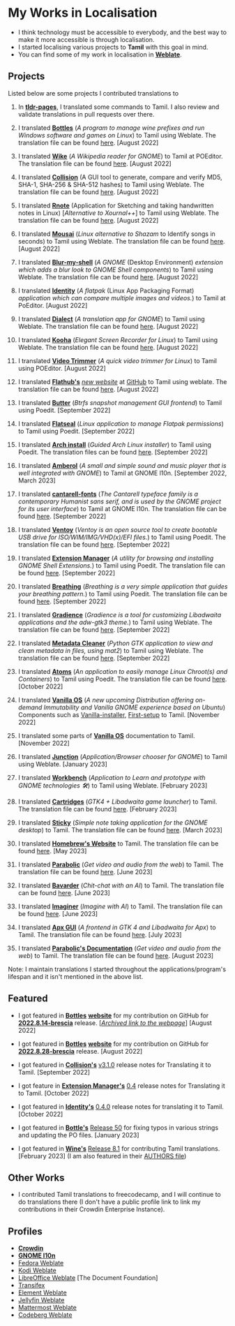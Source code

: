 # My Works in Localisation

- I think technology must be accessible to everybody, and the best way to make it more accessible is through localisation.
- I started localising various projects to **Tamil** with this goal in mind.
- You can find some of my work in localisation in [**Weblate**](https://hosted.weblate.org/user/kbdharunkrishna).

## Projects

Listed below are some projects I contributed translations to

1. In [**tldr-pages**](https://github.com/kbdharun/tldr), I translated some commands to Tamil. I also review and validate translations in pull requests over there.

2. I translated [**Bottles**](https://github.com/bottlesdevs/Bottles) (*A program to manage wine prefixes and run Windows software and games on Linux*) to Tamil using Weblate. The translation file can be found [here](https://github.com/bottlesdevs/Bottles/tree/master/po). [August 2022]

3. I translated [**Wike**](https://github.com/hugolabe/Wike) (*A Wikipedia reader for GNOME*) to Tamil at POEditor. The translation file can be found [here](https://github.com/hugolabe/Wike/blob/master/po/ta.po). [August 2022]

4. I translated [**Collision**](https://github.com/GeopJr/Collision) (A GUI tool to generate, compare and verify MD5, SHA-1, SHA-256 & SHA-512 hashes) to Tamil using Weblate. The translation file can be found [here](https://github.com/GeopJr/Collision/blob/main/po/ta.po). [August 2022]

5. I translated [**Rnote**](https://github.com/flxzt/rnote) (Application for Sketching and taking handwritten notes in Linux) [*Alternative to Xournal++*] to Tamil using Weblate. The translation file can be found [here](https://github.com/flxzt/rnote/blob/main/rnote-ui/po/ta.po). [August 2022]

6. I translated [**Mousai**](https://github.com/SeaDve/Mousai) (*Linux alternative to Shazam* to Identify songs in seconds) to Tamil using Weblate. The translation file can be found [here](https://github.com/SeaDve/Mousai/blob/main/po/ta.po). [August 2022]

7. I translated [**Blur-my-shell**](https://github.com/aunetx/blur-my-shell) (*A GNOME* (Desktop Environment) *extension which adds a blur look to GNOME Shell components*) to Tamil using Weblate. The translation file can be found [here](https://github.com/aunetx/blur-my-shell/blob/master/po/ta.po). [August 2022]

8. I translated [**Identity**](https://gitlab.gnome.org/YaLTeR/identity) (*A flatpak* (Linux App Packaging Format) *application which can compare multiple images and videos.*) to Tamil at PoEditor. [August 2022]

9. I translated [**Dialect**](https://github.com/dialect-app/dialect) (*A translation app for GNOME*) to Tamil using Weblate. The translation file can be found [here](https://github.com/dialect-app/po/blob/main/ta.po). [August 2022]

10. I translated [**Kooha**](https://github.com/SeaDve/Kooha) (*Elegant Screen Recorder for Linux*) to Tamil using Weblate. The translation file can be found [here](https://github.com/SeaDve/Kooha/blob/main/po/ta.po). [August 2022]

11. I translated [**Video Trimmer**](https://gitlab.gnome.org/YaLTeR/video-trimmer) (*A quick video trimmer for Linux*) to Tamil using POEditor. [August 2022]

12. I translated [**Flathub's**](https://flathub.org) [*new website*](https://beta.flathub.org) at [GitHub](https://github.com/flathub/website) to Tamil using weblate. The translation file can be found [here](https://github.com/flathub/website/tree/main/frontend/public/locales/ta).  [August 2022]

13. I translated [**Butter**](https://github.com/zhangyuannie/butter) (*Btrfs snapshot management GUI frontend*) to Tamil using Poedit.  [September 2022]

14. I translated [**Flatseal**](https://github.com/tchx84/Flatseal) (*Linux application to manage Flatpak permissions*) to Tamil using Poedit.  [September 2022]

15. I translated [**Arch install**](https://github.com/archlinux/archinstall) (*Guided Arch Linux installer*) to Tamil using Poedit. The translation files can be found [here](https://github.com/archlinux/archinstall/tree/master/archinstall/locales/ta/LC_MESSAGES). [September 2022]

16. I translated [**Amberol**](https://gitlab.gnome.org/World/amberol) (*A small and simple sound and music player that is well integrated with GNOME*) to Tamil at GNOME l10n. [September 2022, March 2023]

17. I translated [**cantarell-fonts**](https://gitlab.gnome.org/GNOME/cantarell-fonts) (*The Cantarell typeface family is a contemporary Humanist sans serif, and is used by the GNOME project for its user interface*) to Tamil at GNOME l10n. The translation file can be found [here](https://gitlab.gnome.org/GNOME/cantarell-fonts/-/blob/master/appstream/ta.po). [September 2022]

18. I translated [**Ventoy**](https://github.com/ventoy/Ventoy) (*Ventoy is an open source tool to create bootable USB drive for ISO/WIM/IMG/VHD(x)/EFI files.*) to Tamil using Poedit. The translation file can be found [here](https://github.com/ventoy/Ventoy/blob/master/LANGUAGES/languages.json).  [September 2022]

19. I translated [**Extension Manager**](https://github.com/mjakeman/extension-manager) (*A utility for browsing and installing GNOME Shell Extensions.*) to Tamil using Poedit. The translation file can be found [here](https://github.com/mjakeman/extension-manager/blob/master/po/ta.po). [September 2022]

20. I translated [**Breathing**](https://github.com/SeaDve/Breathing) (*Breathing is a very simple application that guides your breathing pattern.*) to Tamil using Poedit. The translation file can be found [here](https://github.com/SeaDve/Breathing/blob/main/po/ta.po). [September 2022]

21. I translated [**Gradience**](https://github.com/GradienceTeam/Gradience) (*Gradience is a tool for customizing Libadwaita applications and the adw-gtk3 theme.*) to Tamil using Weblate. The translation file can be found [here](https://github.com/GradienceTeam/Gradience/blob/main/po/ta.po). [September 2022]

22. I translated [**Metadata Cleaner**](https://gitlab.com/rmnvgr/metadata-cleaner) (*Python GTK application to view and clean metadata in files, using mat2*) to Tamil using Weblate. The translation file can be found [here](https://gitlab.com/rmnvgr/metadata-cleaner/-/blob/main/application/po/ta.po). [September 2022]

23. I translated [**Atoms**](https://github.com/AtomsDevs/Atoms) (*An application to easily manage Linux Chroot(s) and Containers*) to Tamil using Poedit. The translation file can be found [here](https://github.com/AtomsDevs/Atoms/blob/main/po/ta.po). [October 2022]

24. I translated [**Vanilla OS**](https://github.com/vanilla-OS) (*A new upcoming Distribution offering on-demand Immutability and Vanilla GNOME experience based on Ubuntu*) Components such as [Vanilla-installer](https://github.com/Vanilla-OS/vanilla-installer), [First-setup](https://github.com/Vanilla-OS/first-setup) to Tamil. [November 2022]

25. I translated some parts of [**Vanilla OS**](https://github.com/vanilla-OS) documentation to Tamil. [November 2022]

26. I translated [**Junction**](https://github.com/sonnyp/Junction) (*Application/Browser chooser for GNOME*) to Tamil using Weblate. [January 2023]

27. I translated [**Workbench**](https://github.com/sonnyp/Workbench) (*Application to Learn and prototype with GNOME technologies 🛠️*) to Tamil using Weblate. [February 2023]

28. I translated [**Cartridges**](https://github.com/kra-mo/cartridges) (*GTK4 + Libadwaita game launcher*) to Tamil. The translation file can be found [here](https://github.com/kra-mo/cartridges/blob/main/po/ta.po). [February 2023]

29. I translated [**Sticky**](https://github.com/vixalien/sticky) (*Simple note taking application for the GNOME desktop*) to Tamil. The translation file can be found [here](https://github.com/vixalien/sticky/blob/main/po/ta.po). [March 2023]

30. I translated [**Homebrew's Website**](https://brew.sh) to Tamil. The translation file can be found [here](https://github.com/Homebrew/brew.sh/blob/master/_data/locales/ta.yml). [May 2023]

31. I translated [**Parabolic**](https://github.com/NickvisionApps/Parabolic) (*Get video and audio from the web*) to Tamil. The translation file can be found [here](https://github.com/NickvisionApps/Parabolic/blob/main/NickvisionTubeConverter.Shared/Resources/po/ta.po). [June 2023]

32. I translated [**Bavarder**](https://github.com/Bavarder/Bavarder) (*Chit-chat with an AI*) to Tamil. The translation file can be found [here](https://github.com/Bavarder/Bavarder/blob/main/po/ta.po). [June 2023]

33. I translated [**Imaginer**](https://github.com/ImaginerApp/Imaginer) (*Imagine with AI*) to Tamil. The translation file can be found [here](https://github.com/ImaginerApp/Imaginer/blob/master/po/ta.po). [June 2023]

34. I translated [**Apx GUI**](https://github.com/Vanilla-OS/apx-gui) (*A frontend in GTK 4 and Libadwaita for Apx*) to Tamil. The translation file can be found [here](https://github.com/Vanilla-OS/apx-gui/blob/main/po/ta.po). [July 2023]

35. I translated [**Parabolic's Documentation**](https://github.com/NickvisionApps/Parabolic) (*Get video and audio from the web*) to Tamil. The translation file can be found [here](https://github.com/NickvisionApps/Parabolic/blob/main/NickvisionTubeConverter.Shared/Docs/po/ta.po). [August 2023]

Note: I maintain translations I started throughout the applications/program's lifespan and it isn't mentioned in the above list.

## Featured

- I got featured in [**Bottles**](https://github.com/bottlesdevs/Bottles) [**website**](https://usebottles.com/blog/release-2022.8.14) for my contribution on GitHub for [**2022.8.14-brescia**](https://github.com/bottlesdevs/Bottles/releases/tag/2022.8.14-brescia) release. [[*Archived link to the webpage*](https://web.archive.org/web/20220819131832/https://usebottles.com/blog/release-2022.8.14/)] [August 2022]

- I got featured in [**Bottles**](https://github.com/bottlesdevs/Bottles) [**website**](https://usebottles.com/blog/release-2022.8.28) for my contribution on GitHub for [**2022.8.28-brescia**](https://github.com/bottlesdevs/Bottles/releases/tag/2022.8.28-brescia) release. [August 2022]

- I got featured in [**Collision's**](https://github.com/GeopJr/Collision) [v3.1.0](https://github.com/GeopJr/Collision/releases/tag/v3.1.0) release notes for Translating it to Tamil. [September 2022]

- I got feature in [**Extension Manager's**](https://github.com/mjakeman/extension-manager) [0.4](https://github.com/mjakeman/extension-manager/releases/tag/v0.4.0) release notes for Translating it to Tamil. [October 2022]

- I got featured in [**Identity's**](https://gitlab.gnome.org/YaLTeR/identity) [0.4.0](https://gitlab.gnome.org/YaLTeR/identity/-/releases/v0.4.0) release notes for translating it to Tamil. [October 2022]

- I got featured in [**Bottle's**](https://github.com/bottlesdevs/Bottles) [Release 50](https://github.com/bottlesdevs/Bottles/releases/tag/50) for fixing typos in various strings and updating the PO files. [January 2023]

- I got featured in [**Wine's**](https://www.winehq.org) [Release 8.1](https://www.winehq.org//announce/8.1) for contributing Tamil translations. [February 2023] (I am also featured in their [AUTHORS file](https://gitlab.winehq.org/wine/wine/-/blob/master/AUTHORS))

## Other Works

- I contributed Tamil translations to freecodecamp, and I will continue to do translations there (I don't have a public profile link to link my contributions in their Crowdin Enterprise Instance).

## Profiles

- [**Crowdin**](https://crowdin.com/profile/kbdharun)
- [**GNOME l10n**](https://l10n.gnome.org/users/kbdharunkrishna)
- [Fedora Weblate](https://translate.fedoraproject.org/user/kbdharun)
- [Kodi Weblate](https://kodi.weblate.cloud/user/kbdharun)
- [LibreOffice Weblate](https://translations.documentfoundation.org/user/kbdharunkrishna) [The Document Foundation]
- [Transifex](https://www.transifex.com/user/profile/kbdharunkrishna)
- [Element Weblate](https://translate.element.io/user/kbdharun)
- [Jellyfin Weblate](https://translate.jellyfin.org/user/kbdharun)
- [Mattermost Weblate](https://translate.mattermost.com/user/kbdharun)
- [Codeberg Weblate](https://translate.codeberg.org/user/kbdharun)
